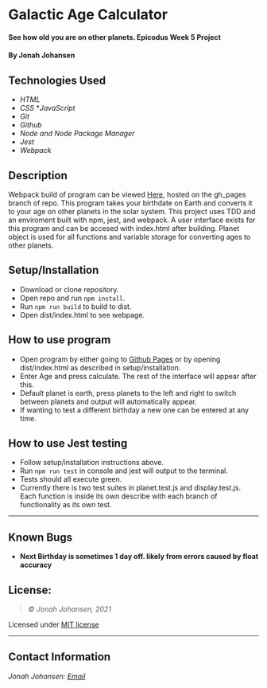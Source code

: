 # Galactic Age Calculator

#### See how old you are on other planets. Epicodus Week 5 Project

#### By Jonah Johansen

## Technologies Used
* _HTML_
* _CSS_
*_JavaScript_
* _Git_
* _Github_
* _Node and Node Package Manager_
* _Jest_
* _Webpack_

## Description
Webpack build of program can be viewed [Here](https://jjohan-work.github.io/GalacticAge/), hosted on the gh_pages branch of repo.
This program takes your birthdate on Earth and converts it to your age on other planets in the solar system. This project uses TDD and an enviroment built with npm, jest, and webpack. A user interface exists for this program and can be accesed with index.html after building. Planet object is used for all functions and variable storage for converting ages to other planets.

## Setup/Installation
* Download or clone repository.
* Open repo and run ```npm install```.
* Run ```npm run build``` to build to dist.
* Open dist/index.html to see webpage.

## How to use program
* Open program by either going to [Github Pages](https://jjohan-work.github.io/GalacticAge/) or by opening dist/index.html as described in setup/installation.
* Enter Age and press calculate. The rest of the interface will appear after this.
* Default planet is earth, press planets to the left and right to switch between planets and output will automatically appear.
* If wanting to test a different birthday a new one can be entered at any time.

## How to use Jest testing
* Follow setup/installation instructions above.
* Run ```npm run test``` in console and jest will output to the terminal.
* Tests should all execute green.
* Currently there is two test suites in planet.test.js and display.test.js. Each function is inside its own describe with each branch of functionality as its own test.

* * *
## Known Bugs

* __Next Birthday is sometimes 1 day off. likely from errors caused by float accuracy__

## License:
> *&copy; Jonah Johansen, 2021*

Licensed under [MIT license](https://mit-license.org/)

* * *

## Contact Information
_Jonah Johansen: [Email](johansenjonah+git@gmail.com)_